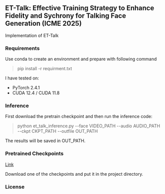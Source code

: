 ##   ET-Talk: Effective Training Strategy to Enhance Fidelity and Sychrony for Talking Face Generation (ICME 2025)

Implementation of ET-Talk


### Requirements

Use conda to create an environment and prepare with following command

> pip install -r requirment.txt

I have tested on:

- PyTorch 2.4.1
- CUDA 12.4 / CUDA 11.8

### Inference

First download the pretrain checkpoint and then run the inference code:

> python et_talk_inference.py --face VIDEO_PATH --audio AUDIO_PATH --ckpt CKPT_PATH --outfile OUT_PATH

The results will be saved in OUT_PATH.

### Pretrained Checkpoints

[Link](https://www.modelscope.cn/models/doubikiller/ET-TALK/files)

Download one of the checkpoints and put it in the project directory.

### License

